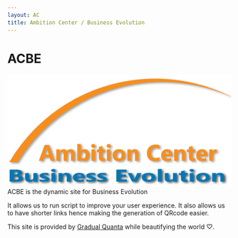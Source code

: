 ```yaml
---
layout: AC
title: Ambition Center / Business Evolution
---
```


# ACBE

![logo](assets/logo-acbe-t.png)
ACBE is the dynamic site for Business Evolution

It allows us to run script to improve your user experience.
It also allows us to have shorter links hence making the generation
of QRcode easier.

This site is provided by [Gradual Quanta][1] while beautifying the world ♡.


[1]: http://gradual.gq
